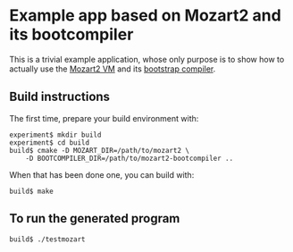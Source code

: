 # Example app based on Mozart2 and its bootcompiler

This is a trivial example application, whose only purpose is to show how to actually use the [Mozart2 VM](https://github.com/mozart/mozart2) and its [bootstrap compiler](https://github.com/mozart/mozart2-bootcompiler).

## Build instructions

The first time, prepare your build environment with:

    experiment$ mkdir build
    experiment$ cd build
    build$ cmake -D MOZART_DIR=/path/to/mozart2 \
        -D BOOTCOMPILER_DIR=/path/to/mozart2-bootcompiler ..

When that has been done one, you can build with:

    build$ make

## To run the generated program

    build$ ./testmozart
